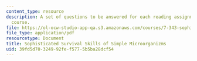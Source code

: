 ```yaml
---
content_type: resource
description: A set of questions to be answered for each reading assignment of the
  course.
file: https://ol-ocw-studio-app-qa.s3.amazonaws.com/courses/7-343-sophisticated-survival-skills-of-simple-microorganisms-spring-2008/39fd5d70324992fef5775b5ba28dcf54_7_343_lecqs.pdf
file_type: application/pdf
resourcetype: Document
title: Sophisticated Survival Skills of Simple Microorganizms
uid: 39fd5d70-3249-92fe-f577-5b5ba28dcf54
---
```

